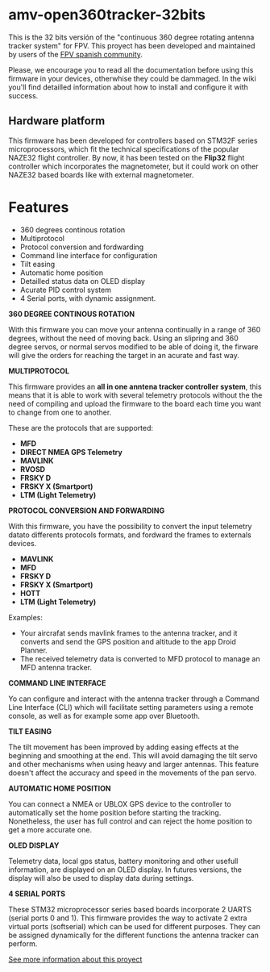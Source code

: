 # amv-open360tracker-32bits 

This is the 32 bits versión of the "continuous 360 degree rotating antenna tracker system" for FPV. This proyect has been developed and maintained by users of the [FPV spanish community](http://www.aeromodelismovirtual.com/showthread.php?t=34530).

Please, we encourage you to read all the documentation before using this firmware in your devices, otherwhise they could be dammaged. In the wiki you'll find detailled information about how to install and configure it with success.

## Hardware platform

This firmware has been developed for controllers based on STM32F series microprocessors, which fit the technical specifications of the popular NAZE32 flight controller. By now, it has been tested on the **Flip32** flight controller which incorporates the magnetometer, but it could work on other NAZE32 based boards like with external magnetometer.

# Features

* 360 degrees continous rotation
* Multiprotocol
* Protocol conversion and fordwarding
* Command line interface for configuration
* Tilt easing
* Automatic home position
* Detailled status data on OLED display
* Acurate PID control system
* 4 Serial ports, with dynamic assignment.


**360 DEGREE CONTINOUS ROTATION**

With this firmware you can move your antenna continually in a range of 360 degrees, without the need of moving back. Using an slipring and 360 degree servos, or normal servos modified to be able of doing it, the firware will give the orders for reaching the target in an acurate and fast way.

**MULTIPROTOCOL**

This firmware provides an **all in one anntena tracker controller system**, this means that it is able to work with several telemetry protocols without the the need of compiling and upload the firmware to the board each time you want to change from one to another.

These are the protocols that are supported:

- **MFD** 
- **DIRECT NMEA GPS Telemetry**
- **MAVLINK**
- **RVOSD**
- **FRSKY D**
- **FRSKY X (Smartport)**
- **LTM (Light Telemetry)**


**PROTOCOL CONVERSION AND FORWARDING**

With this firmware, you have the possibility to convert the input telemetry datato differents protocols formats, and fordward the frames to externals devices. 

- **MAVLINK** 
- **MFD**
- **FRSKY D**
- **FRSKY X (Smartport)**
- **HOTT**
- **LTM (Light Telemetry)**

Examples:

* Your aircrafat sends mavlink frames to the antenna tracker, and it converts and send the GPS position and altitude to the app Droid Planner. 
* The received telemetry data is converted to MFD protocol to manage an MFD antenna tracker. 

**COMMAND LINE INTERFACE**

Yo can configure and interact with the antenna tracker through a Command Line Interface (CLI) which will facilitate setting parameters using a remote console, as well as for example some app over Bluetooth.

**TILT EASING**

The tilt  movement has been improved by adding easing effects at the beginning and smoothing at the end. This will avoid damaging the tilt servo and other mechanisms when using heavy and larger antennas. This feature doesn't affect the accuracy and speed in the movements of the pan servo.

**AUTOMATIC HOME POSITION**

You can connect a NMEA or UBLOX GPS device to the controller to automatically set the home position before starting the tracking. Nonetheless, the user has full control and can reject the home position to get a more accurate one.

**OLED DISPLAY**

Telemetry data, local gps status, battery monitoring and other usefull information, are displayed on an OLED display. In futures versions, the display will also be used to display data during settings.

**4 SERIAL PORTS**

These STM32 microprocessor series based boards incorporate 2 UARTS (serial ports 0 and 1). This firmware provides the way to activate 2 extra virtual ports (softserial) which can be used for different purposes. They can be assigned dynamically for the different functions the antenna tracker can perform.

[See more information about this proyect](https://github.com/raul-ortega/amv-open360tracker-32bits/wiki)
